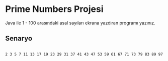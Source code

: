# Prime Numbers Projesi

Java ile 1 - 100 arasındaki asal sayıları ekrana yazdıran programı yazınız.

## Senaryo

<pre><code>
2 3 5 7 11 13 17 19 23 29 31 37 41 43 47 53 59 61 67 71 73 79 83 89 97 
</code></pre>